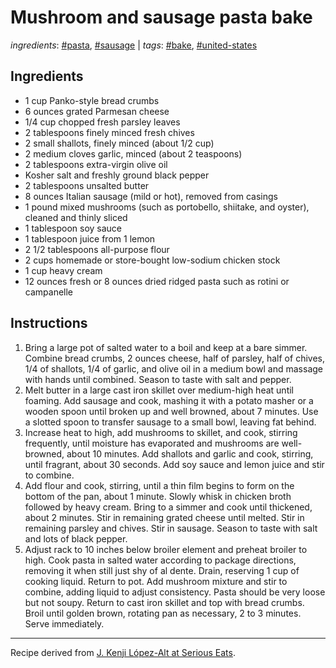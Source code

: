 # Mushroom and sausage pasta bake

*ingredients*: [#pasta](../ingredients/pasta.md), [#sausage](../ingredients/sausage.md) | *tags*: [#bake](../tags/bake.md), [#united-states](../tags/united-states.md)

## Ingredients

- 1 cup Panko-style bread crumbs
- 6 ounces grated Parmesan cheese
- 1/4 cup chopped fresh parsley leaves
- 2 tablespoons finely minced fresh chives
- 2 small shallots, finely minced (about 1/2 cup)
- 2 medium cloves garlic, minced (about 2 teaspoons)
- 2 tablespoons extra-virgin olive oil
- Kosher salt and freshly ground black pepper
- 2 tablespoons unsalted butter
- 8 ounces Italian sausage (mild or hot), removed from casings
- 1 pound mixed mushrooms (such as portobello, shiitake, and oyster), cleaned and thinly sliced
- 1 tablespoon soy sauce
- 1 tablespoon juice from 1 lemon
- 2 1/2 tablespoons all-purpose flour
- 2 cups homemade or store-bought low-sodium chicken stock
- 1 cup heavy cream
- 12 ounces fresh or 8 ounces dried ridged pasta such as rotini or campanelle


## Instructions

1. Bring a large pot of salted water to a boil and keep at a bare simmer. Combine bread crumbs, 2 ounces cheese, half of parsley, half of chives, 1/4 of shallots, 1/4 of garlic, and olive oil in a medium bowl and massage with hands until combined. Season to taste with salt and pepper.
2. Melt butter in a large cast iron skillet over medium-high heat until foaming. Add sausage and cook, mashing it with a potato masher or a wooden spoon until broken up and well browned, about 7 minutes. Use a slotted spoon to transfer sausage to a small bowl, leaving fat behind.
3. Increase heat to high, add mushrooms to skillet, and cook, stirring frequently, until moisture has evaporated and mushrooms are well-browned, about 10 minutes. Add shallots and garlic and cook, stirring, until fragrant, about 30 seconds. Add soy sauce and lemon juice and stir to combine.
4. Add flour and cook, stirring, until a thin film begins to form on the bottom of the pan, about 1 minute. Slowly whisk in chicken broth followed by heavy cream. Bring to a simmer and cook until thickened, about 2 minutes. Stir in remaining grated cheese until melted. Stir in remaining parsley and chives. Stir in sausage. Season to taste with salt and lots of black pepper.
5. Adjust rack to 10 inches below broiler element and preheat broiler to high. Cook pasta in salted water according to package directions, removing it when still just shy of al dente. Drain, reserving 1 cup of cooking liquid. Return to pot. Add mushroom mixture and stir to combine, adding liquid to adjust consistency. Pasta should be very loose but not soupy. Return to cast iron skillet and top with bread crumbs. Broil until golden brown, rotating pan as necessary, 2 to 3 minutes. Serve immediately.

---

Recipe derived from [J. Kenji López-Alt at Serious Eats](https://www.seriouseats.com/cast-iron-cooking-crispy-baked-pasta-mushrooms-sausage-parmesan-cream-sauce-recipe).
